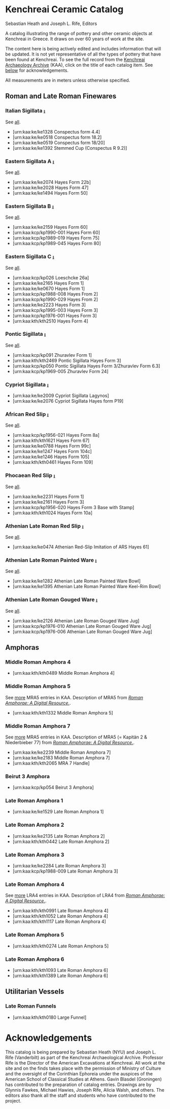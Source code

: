 # Kenchreai Ceramic Catalog
Sebastian Heath and Joseph L. Rife, Editors

A catalog illustrating the range of pottery and other ceramic objects at Kenchreai in Greece. It draws on over 60 years of work at the site.

The content here is being actively edited and includes information that will be updated. It is not yet representative of all the types of pottery that have been found at Kenchreai. To see the full record from the [Kenchreai Archaeology Archive](http://kenchreai.org/kaa) (KAA), click on the title of each catalog item. See [below](#acknowledgements) for acknowledgements.

All measurements are in meters unless otherwise specified.

## Roman and Late Roman Finewares

### Italian Sigillata <a id="p-sig-it" href="#p-sig-it" style="font-size:.5em">🔗</a>
See [all](http://kenchreai.org/kaa/typology/p-sig-it?more=true).

- [urn:kaa:ke/ke1328 Conspectus form 4.4]
- [urn:kaa:ke/ke0518 Conspectus form 18.2]
- [urn:kaa:ke/ke0519 Conspectus form 18/20]
- [urn:kaa:ke/ke1392 Stemmed Cup (Conspectus R 9.2)]

### Eastern Sigillata A <a id="p-esa" href="#p-esa" style="font-size:.5em">🔗</a>
See [all](http://kenchreai.org/kaa/typology/p-esa?more=true).

- [urn:kaa:ke/ke2074 Hayes Form 22b]
- [urn:kaa:ke/ke2028 Hayes Form 47]
- [urn:kaa:ke/ke1494 Hayes Form 50]

### Eastern Sigillata B <a id="p-esb" href="#p-esb" style="font-size:.5em">🔗</a>
See [all](http://kenchreai.org/kaa/typology/p-esb?more=true).

- [urn:kaa:ke/ke2159 Hayes Form 60]
- [urn:kaa:kcp/kp1990-001 Hayes Form 60]
- [urn:kaa:kcp/kp1989-019 Hayes Form 75]
- [urn:kaa:kcp/kp1989-045 Hayes Form 80]

### Eastern Sigillata C <a id="p-esc" href="#p-esc" style="font-size:.5em">🔗</a>
See [all](http://kenchreai.org/kaa/typology/p-esc?more=true).

- [urn:kaa:kcp/kp026 Loeschcke 26a]
- [urn:kaa:ke/ke2165 Hayes Form 1]
- [urn:kaa:ke/ke0670 Hayes Form 1]
- [urn:kaa:kcp/kp1988-008 Hayes From 2]
- [urn:kaa:kcp/kp1990-029 Hayes From 2]
- [urn:kaa:ke/ke2223 Hayes Form 3]
- [urn:kaa:kcp/kp1995-003 Hayes Form 3]
- [urn:kaa:kcp/kp1976-001 Hayes Form 3]
- [urn:kaa:kth/kth2510 Hayes Form 4]

### Pontic Sigillata <a id="p-sig-pontic" href="#p-pontic-sig" style="font-size:.5em">🔗</a>
See [all](http://kenchreai.org/kaa/typology/p-sig-pontic?more=true).

- [urn:kaa:kcp/kp091 Zhuravlev Form 1]
- [urn:kaa:kth/kth2469 Pontic Sigillata Hayes Form 3]
- [urn:kaa:kcp/kp050 Pontic Sigillata Hayes Form 3/Zhuravlev Form 6.3]
- [urn:kaa:kcp/kp1969-005 Zhuravlev Form 24]

### Cypriot Sigillata <a id="p-sig-cyp" href="#p-sig-cyp" style="font-size:.5em">🔗</a>

- [urn:kaa:ke/ke2009 Cypriot Sigillata Lagynos]
- [urn:kaa:ke/ke2076 Cypriot Sigillata Hayes form P19]

### African Red Slip <a id="p-ars" href="#p-ars" style="font-size:.5em">🔗</a>
See [all](http://kenchreai.org/kaa/typology/p-ars?more=true).

- [urn:kaa:kcp/kp1956-021 Hayes Form 8a]
- [urn:kaa:kth/kth1621 Hayes Form 67]
- [urn:kaa:ke/ke0788 Hayes Form 99c]
- [urn:kaa:ke/ke1247 Hayes Form 104c]
- [urn:kaa:ke/ke1246 Hayes Form 105]
- [urn:kaa:kth/kth0461 Hayes Form 109]

### Phocaean Red Slip <a id="p-prs" href="#p-prs" style="font-size:.5em">🔗</a>
See [all](http://kenchreai.org/kaa/typology/p-ars?more=true).

- [urn:kaa:ke/ke2231 Hayes Form 1]
- [urn:kaa:ke/ke2161 Hayes Form 3]
- [urn:kaa:kcp/kp1956-020 Hayes Form 3 Base with Stamp]
- [urn:kaa:kth/kth1024 Hayes Form 10a]

### Athenian Late Roman Red Slip <a id="p-athenian-red-slip" href="#p-athenian-red-slip" style="font-size:.5em">🔗</a>
See [all](http://kenchreai.org/kaa/typology/p-athenian-red-slip?more=true).

- [urn:kaa:ke/ke0474 Athenian Red-Slip Imitation of ARS Hayes 61]

### Athenian Late Roman Painted Ware <a id="p-athenian-painted" href="#p-athenian-painted" style="font-size:.5em">🔗</a>
See [all](http://kenchreai.org/kaa/typology/p-athenian-painted?more=true).

- [urn:kaa:ke/ke1282 Athenian Late Roman Painted Ware Bowl]
- [urn:kaa:ke/ke1395 Athenian Late Roman Painted Ware Keel-Rim Bowl]

### Athenian Late Roman Gouged Ware <a id="p-athenian-gouged" href="#p-athenian-gouged" style="font-size:.5em">🔗</a>
See [all](http://kenchreai.org/kaa/typology/p-athenian-gouged?more=true).

- [urn:kaa:ke/ke2126 Athenian Late Roman Gouged Ware Jug]
- [urn:kaa:kcp/kp1976-010 Athenian Late Roman Gouged Ware Jug]
- [urn:kaa:kcp/kp1976-006 Athenian Late Roman Gouged Ware Jug]

## Amphoras

### Middle Roman Amphora 4

- [urn:kaa:kth/kth0489 Middle Roman Amphora 4]

### Middle Roman Amphora 5
See [more](http://kenchreai.org/kaa/typology/p-mra-5) MRA5 entries in KAA. Description of MRA5 from [*Roman Amphorae: A Digital Resource.*](https://archaeologydataservice.ac.uk/archives/view/amphora_ahrb_2005/details.cfm?id=255).

- [urn:kaa:kth/kth1332 Middle Roman Amphora 5]

### Middle Roman Amphora 7
See [more](http://kenchreai.org/kaa/typology/p-mra-7) MRA5 entries in KAA. Description of MRA5 (= Kapitän 2 & Niederbieber 77) from [*Roman Amphorae: A Digital Resource.*](https://archaeologydataservice.ac.uk/archives/view/amphora_ahrb_2005/pictures.cfm?id=154).

- [urn:kaa:ke/ke2239 Middle Roman Amphora 7]
- [urn:kaa:ke/ke2183 Middle Roman Amphora 7]
- [urn:kaa:kth/kth2065 MRA 7 Handle]

### Beirut 3 Amphora
- [urn:kaa:kcp/kp054 Beirut 3 Amphora]

### Late Roman Amphora 1
- [urn:kaa:ke/ke1529 Late Roman Amphora 1]

### Late Roman Amphora 2

- [urn:kaa:ke/ke2135 Late Roman Amphora 2]
- [urn:kaa:kth/kth0442 Late Roman Amphora 2]

### Late Roman Amphora 3

- [urn:kaa:ke/ke2284 Late Roman Amphora 3]
- [urn:kaa:kcp/kp1988-009 Late Roman Amphora 3]

### Late Roman Amphora 4
See [more](http://kenchreai.org/kaa/typology/p-lra-4) LRA4 entries in KAA. Description of LRA4 from [*Roman Amphorae: A Digital Resource.*](https://archaeologydataservice.ac.uk/archives/view/amphora_ahrb_2005/details.cfm?id=16).

- [urn:kaa:kth/kth0991 Late Roman Amphora 4]
- [urn:kaa:kth/kth1052 Late Roman Amphora 4]
- [urn:kaa:kth/kth1117 Late Roman Amphora 4]

### Late Roman Amphora 5
- [urn:kaa:kth/kth0274 Late Roman Amphora 5]

### Late Roman Amphora 6

- [urn:kaa:kth/kth1093 Late Roman Amphora 6]
- [urn:kaa:kth/kth1389 Late Roman Amphora 6]

## Utilitarian Vessels

### Late Roman Funnels
- [urn:kaa:kth/kth0180 Large Funnel]


# Acknowledgements
<a id="acknowledgements"></a>This catalog is being prepared by Sebastian Heath (NYU) and Joseph L. Rife (Vanderbilt) as part of the Kenchreai Archaeological Archive. Professor Rife is the Director of the American Excavations at Kenchreai. All work at the site and on the finds takes place with the permission of Ministry of Culture and the oversight of the Corinthian Ephoreia under the auspices of the American School of Classical Studies at Athens. Gavin Blasdel (Groningen) has contributed to the preparation of catalog entries. Drawings are by Glynnis Fawkes, Michael Hawies, Joseph Rife, Alicia Walsh, and others. The editors also thank all the staff and students who have contributed to the project.
